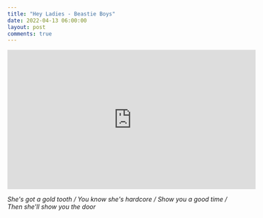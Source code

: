 ```yaml
---
title: "Hey Ladies - Beastie Boys"
date: 2022-04-13 06:00:00
layout: post
comments: true
---
```


<iframe width="560" height="315" src="https://www.youtube.com/embed/Naf5uJYGoiU" title="YouTube video player" frameborder="0" allow="accelerometer; autoplay; clipboard-write; encrypted-media; gyroscope; picture-in-picture" allowfullscreen></iframe>

*She's got a gold tooth / You know she's hardcore / Show you a good time / Then she'll show you the door*